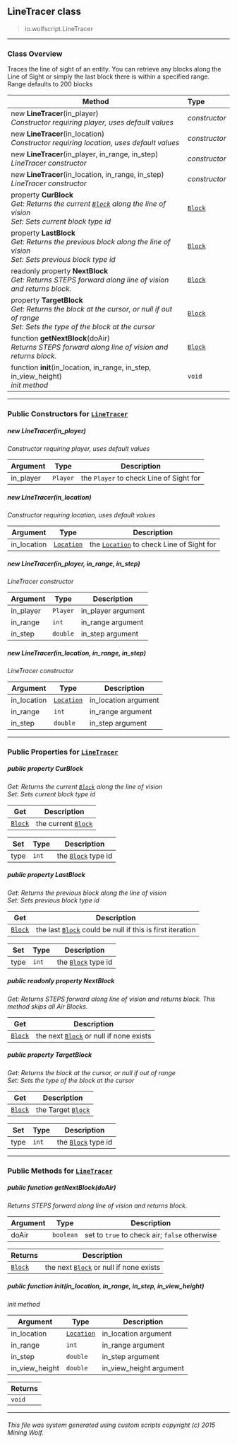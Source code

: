 ## LineTracer __class__

>io.wolfscript.LineTracer

---

### Class Overview

Traces the line of sight of an entity. You can retrieve any blocks along the Line of Sight or simply the last block there is within a specified range. Range defaults to 200 blocks

Method | Type   
--- | :--- 
new __LineTracer__(in_player) <br> _Constructor requiring player, uses default values_ | _constructor_
new __LineTracer__(in_location) <br> _Constructor requiring location, uses default values_ | _constructor_
new __LineTracer__(in_player, in_range, in_step) <br> _LineTracer constructor_ | _constructor_
new __LineTracer__(in_location, in_range, in_step) <br> _LineTracer constructor_ | _constructor_
  property __CurBlock__ <br> _Get: Returns the current [`Block`](api/world/blocks/Block.md) along the line of vision<br>Set: Sets current block type id_ | [`Block`](api/world/blocks/Block.md)
  property __LastBlock__ <br> _Get: Returns the previous block along the line of vision<br>Set: Sets previous block type id_ | [`Block`](api/world/blocks/Block.md)
 readonly property __NextBlock__ <br> _Get: Returns STEPS forward along line of vision and returns block._ | [`Block`](api/world/blocks/Block.md)
  property __TargetBlock__ <br> _Get: Returns the block at the cursor, or null if out of range<br>Set: Sets the type of the block at the cursor_ | [`Block`](api/world/blocks/Block.md)
 function __getNextBlock__(doAir) <br> _Returns STEPS forward along line of vision and returns block._ | [`Block`](api/world/blocks/Block.md)
 function __init__(in_location, in_range, in_step, in_view_height) <br> _init method_ | `void`



---

### Public Constructors for [`LineTracer`](LineTracer.md)

##### <a id='linetracer'></a>new __LineTracer__(in_player) 

_Constructor requiring player, uses default values_

Argument | Type | Description  
--- | --- | --- 
in_player | `Player` | the `Player` to check Line of Sight for

##### <a id='linetracer'></a>new __LineTracer__(in_location) 

_Constructor requiring location, uses default values_

Argument | Type | Description  
--- | --- | --- 
in_location | [`Location`](api/world/position/Location.md) | the [`Location`](api/world/position/Location.md) to check Line of Sight for

##### <a id='linetracer'></a>new __LineTracer__(in_player, in_range, in_step) 

_LineTracer constructor_

Argument | Type | Description  
--- | --- | --- 
in_player | `Player` | in_player argument
in_range | `int` | in_range argument
in_step | `double` | in_step argument

##### <a id='linetracer'></a>new __LineTracer__(in_location, in_range, in_step) 

_LineTracer constructor_

Argument | Type | Description  
--- | --- | --- 
in_location | [`Location`](api/world/position/Location.md) | in_location argument
in_range | `int` | in_range argument
in_step | `double` | in_step argument

---

### Public Properties for [`LineTracer`](LineTracer.md)

##### <a id='curblock'></a>public   property __CurBlock__

_Get: Returns the current [`Block`](api/world/blocks/Block.md) along the line of vision<br>Set: Sets current block type id_

Get | Description
--- | --- 
[`Block`](api/world/blocks/Block.md) | the current [`Block`](api/world/blocks/Block.md)

Set | Type | Description  
--- | --- | --- 
type | `int` | the [`Block`](api/world/blocks/Block.md) type id


##### <a id='lastblock'></a>public   property __LastBlock__

_Get: Returns the previous block along the line of vision<br>Set: Sets previous block type id_

Get | Description
--- | --- 
[`Block`](api/world/blocks/Block.md) | the last [`Block`](api/world/blocks/Block.md) could be null if this is first iteration

Set | Type | Description  
--- | --- | --- 
type | `int` | the [`Block`](api/world/blocks/Block.md) type id


##### <a id='nextblock'></a>public  readonly property __NextBlock__

_Get: Returns STEPS forward along line of vision and returns block. This method skips all Air Blocks._

Get | Description
--- | --- 
[`Block`](api/world/blocks/Block.md) | the next [`Block`](api/world/blocks/Block.md) or null if none exists



##### <a id='targetblock'></a>public   property __TargetBlock__

_Get: Returns the block at the cursor, or null if out of range<br>Set: Sets the type of the block at the cursor_

Get | Description
--- | --- 
[`Block`](api/world/blocks/Block.md) | the Target [`Block`](api/world/blocks/Block.md)

Set | Type | Description  
--- | --- | --- 
type | `int` | the [`Block`](api/world/blocks/Block.md) type id


---

### Public Methods for [`LineTracer`](LineTracer.md)

##### <a id='getnextblock'></a>public  function __getNextBlock__(doAir)

_Returns STEPS forward along line of vision and returns block._

Argument | Type | Description  
--- | --- | --- 
doAir | `boolean` | set to `true` to check air; `false` otherwise

Returns | Description
--- | --- 
[`Block`](api/world/blocks/Block.md) | the next [`Block`](api/world/blocks/Block.md) or null if none exists


##### <a id='init'></a>public  function __init__(in_location, in_range, in_step, in_view_height)

_init method_

Argument | Type | Description  
--- | --- | --- 
in_location | [`Location`](api/world/position/Location.md) | in_location argument
in_range | `int` | in_range argument
in_step | `double` | in_step argument
in_view_height | `double` | in_view_height argument

Returns | 
--- | 
`void` |


---


###### This file was system generated using custom scripts copyright (c) 2015 Mining Wolf.
	

